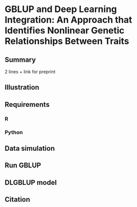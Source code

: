 # GBLUP and Deep Learning Integration: An Approach that Identifies Nonlinear Genetic Relationships Between Traits

## Summary
2 lines + link for preprint 

## Illustration

## Requirements 
### R
### Python
## Data simulation 
## Run GBLUP
## DLGBLUP model

## Citation
